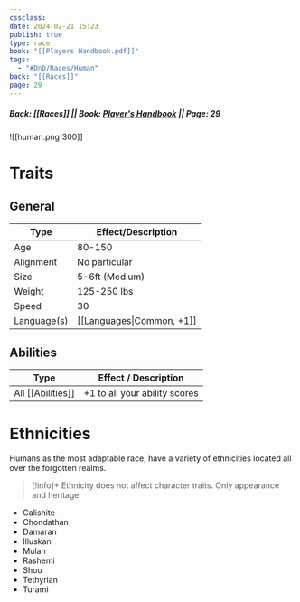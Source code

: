 ```yaml
---
cssclass: 
date: 2024-02-21 15:23
publish: true
type: race
book: "[[Players Handbook.pdf]]"
tags:
  - "#DnD/Races/Human"
back: "[[Races]]"
page: 29
---
```

##### Back: [[Races]] || Book: [Player's Handbook](https://drive.google.com/drive/folders/1O5bhpYizcIT5xxAoLOuzCRht_PVS7VSG?usp=sharing) || Page: 29

![[human.png|300]]

# Traits
## General

| Type        | Effect/Description        |
| ----------- | ------------------------- |
| Age         | 80-150                    |
| Alignment   | No particular             |
| Size        | 5-6ft (Medium)            |
| Weight      | 125-250 lbs               |
| Speed       | 30                        |
| Language(s) | [[Languages\|Common, +1]] |
## Abilities
| Type              | Effect / Description          |
| ----------------- | ----------------------------- |
| All [[Abilities]] | +1 to all your ability scores |

# Ethnicities
Humans as the most adaptable race, have a variety of ethnicities located all over the forgotten realms.

> [!info]+ Ethnicity does not affect character traits. Only appearance and heritage

- Calishite
- Chondathan
- Damaran
- Illuskan
- Mulan
- Rashemi
- Shou
- Tethyrian
- Turami

